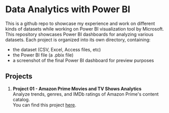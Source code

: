 # Data Analytics with Power BI
This is a github repo to showcase my experience and work on different kinds of datasets while working on Power BI visualization tool by Microsoft. This repository showcases Power BI dashboards for analyzing various datasets. Each project is organized into its own directory, containing: 

- the dataset (CSV, Excel, Access files, etc)
- the Power BI file (a .pbix file)
- a screenshot of the final Power BI dashboard for preview purposes


## Projects

1. **Project 01 - Amazon Prime Movies and TV Shows Analytics**  
   Analyze trends, genres, and IMDb ratings of Amazon Prime's content catalog.  
   You can find this project [here](https://github.com/charbitz/powerbi_analytics/tree/main/Project%2001%20-%20Amazon%20Prime%20Movies%20and%20TV-shows).



